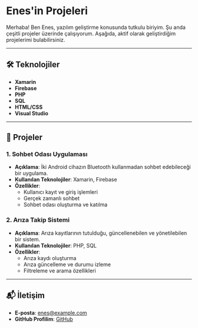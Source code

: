 # Enes'in Projeleri

Merhaba! Ben Enes, yazılım geliştirme konusunda tutkulu biriyim. Şu anda çeşitli projeler üzerinde çalışıyorum. Aşağıda, aktif olarak geliştirdiğim projelerimi bulabilirsiniz.

---

## 🛠️ Teknolojiler

- **Xamarin**
- **Firebase**
- **PHP**
- **SQL**
- **HTML/CSS**
- **Visual Studio**

---

## 📱 Projeler

### 1. Sohbet Odası Uygulaması
- **Açıklama**: İki Android cihazın Bluetooth kullanmadan sohbet edebileceği bir uygulama.
- **Kullanılan Teknolojiler**: Xamarin, Firebase
- **Özellikler**:
  - Kullanıcı kayıt ve giriş işlemleri
  - Gerçek zamanlı sohbet
  - Sohbet odası oluşturma ve katılma

### 2. Arıza Takip Sistemi
- **Açıklama**: Arıza kayıtlarının tutulduğu, güncellenebilen ve yönetilebilen bir sistem.
- **Kullanılan Teknolojiler**: PHP, SQL
- **Özellikler**:
  - Arıza kaydı oluşturma
  - Arıza güncelleme ve durumu izleme
  - Filtreleme ve arama özellikleri

---

## 📬 İletişim

- **E-posta**: enes@example.com  
- **GitHub Profilim**: [GitHub](https://github.com/enesaydinyt)
